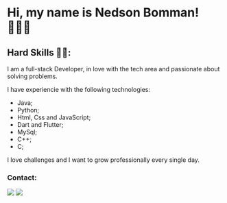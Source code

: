 # Hi, my name is Nedson Bomman! 👨🏻‍💻

##  Hard Skills 👨‍🎓:
I am a full-stack Developer, in love with the tech area and passionate about solving problems.

I have experiencie with the following technologies:

- Java;
- Python;
- Html, Css and JavaScript;
- Dart and Flutter;
- MySql;
- C++;
- C;
  
I love challenges and I want to grow professionally every single day.

### Contact:
<div> 
  <a href = "mailto:nedson.junior91@gmail.com"><img src="https://img.shields.io/badge/-Gmail-%23333?style=for-the-badge&logo=gmail&logoColor=white" target="_blank"></a>
  <a href="https://www.linkedin.com/in/nedson-bomman-271088286/" target="_blank"><img src="https://img.shields.io/badge/-LinkedIn-%230077B5?style=for-the-badge&logo=linkedin&logoColor=white" target="_blank"></a> 
 </div>
 <br> <br>
<div>

                                                                 
